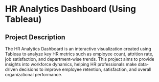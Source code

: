 # HR Analytics Dashboard (Using Tableau)
## Project Description
The HR Analytics Dashboard is an interactive visualization created using Tableau to analyze key HR metrics such as employee count, attrition rate, job satisfaction, and department-wise trends. This project aims to provide insights into workforce dynamics, helping HR professionals make data-driven decisions to improve employee retention, satisfaction, and overall organizational performance.

